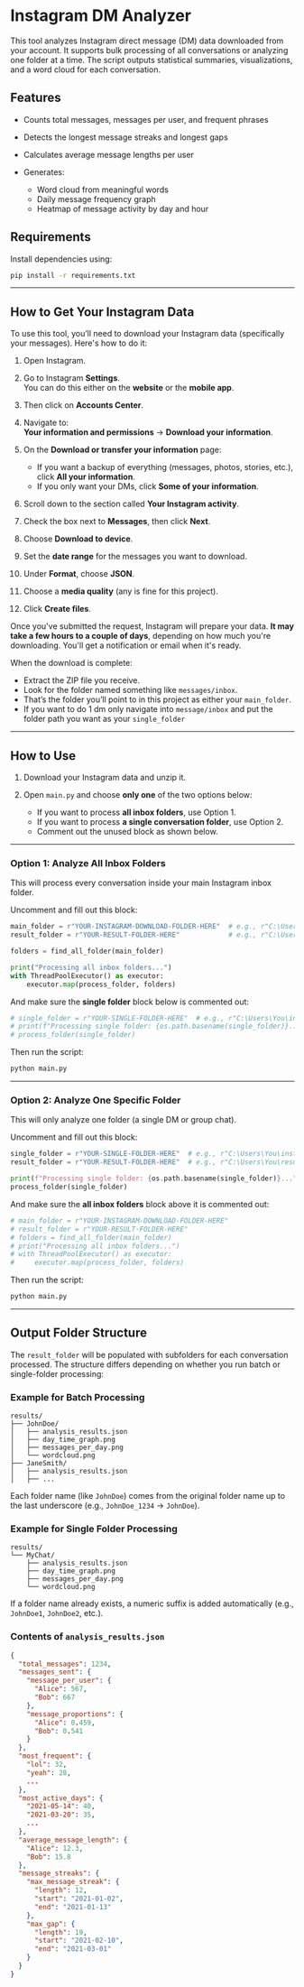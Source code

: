 # Instagram DM Analyzer

This tool analyzes Instagram direct message (DM) data downloaded from your account. It supports bulk processing of all conversations or analyzing one folder at a time. The script outputs statistical summaries, visualizations, and a word cloud for each conversation.

## Features

* Counts total messages, messages per user, and frequent phrases
* Detects the longest message streaks and longest gaps
* Calculates average message lengths per user
* Generates:

  * Word cloud from meaningful words
  * Daily message frequency graph
  * Heatmap of message activity by day and hour

## Requirements

Install dependencies using:

```bash
pip install -r requirements.txt
```

---

## How to Get Your Instagram Data

To use this tool, you’ll need to download your Instagram data (specifically your messages). Here's how to do it:
1. Open Instagram.

2. Go to Instagram **Settings**.  
    You can do this either on the **website** or the **mobile app**.

3. Then click on **Accounts Center**.

4. Navigate to:  
    **Your information and permissions** → **Download your information**.

5. On the **Download or transfer your information** page:  
    * If you want a backup of everything (messages, photos, stories, etc.), click **All your information**.  
    * If you only want your DMs, click **Some of your information**.

6. Scroll down to the section called **Your Instagram activity**.

7. Check the box next to **Messages**, then click **Next**.

8. Choose **Download to device**.

9. Set the **date range** for the messages you want to download.

10. Under **Format**, choose **JSON**.

11. Choose a **media quality** (any is fine for this project).

12. Click **Create files**.

Once you've submitted the request, Instagram will prepare your data. **It may take a few hours to a couple of days**, depending on how much you're downloading. You'll get a notification or email when it's ready.

When the download is complete:

* Extract the ZIP file you receive.
* Look for the folder named something like `messages/inbox`.
* That’s the folder you’ll point to in this project as either your `main_folder`.
* If you want to do 1 dm only navigate into `message/inbox` and put the folder path you want as your `single_folder`

---


## How to Use

1. Download your Instagram data and unzip it.

2. Open `main.py` and choose **only one** of the two options below:

   * If you want to process **all inbox folders**, use Option 1.
   * If you want to process **a single conversation folder**, use Option 2.
   * Comment out the unused block as shown below.

---

### Option 1: Analyze All Inbox Folders

This will process every conversation inside your main Instagram inbox folder.

Uncomment and fill out this block:

```python
main_folder = r"YOUR-INSTAGRAM-DOWNLOAD-FOLDER-HERE"  # e.g., r"C:\Users\You\instagram\inbox"
result_folder = r"YOUR-RESULT-FOLDER-HERE"            # e.g., r"C:\Users\You\results"

folders = find_all_folder(main_folder)

print("Processing all inbox folders...")
with ThreadPoolExecutor() as executor:
    executor.map(process_folder, folders)
```

And make sure the **single folder** block below is commented out:

```python
# single_folder = r"YOUR-SINGLE-FOLDER-HERE"  # e.g., r"C:\Users\You\instagram\inbox\johndoe_123"
# print(f"Processing single folder: {os.path.basename(single_folder)}...")
# process_folder(single_folder)
```

Then run the script:

```bash
python main.py
```

---

### Option 2: Analyze One Specific Folder

This will only analyze one folder (a single DM or group chat).

Uncomment and fill out this block:

```python
single_folder = r"YOUR-SINGLE-FOLDER-HERE"  # e.g., r"C:\Users\You\instagram\inbox\johndoe_123"
result_folder = r"YOUR-RESULT-FOLDER-HERE"  # e.g., r"C:\Users\You\results"

print(f"Processing single folder: {os.path.basename(single_folder)}...")
process_folder(single_folder)
```

And make sure the **all inbox folders** block above it is commented out:

```python
# main_folder = r"YOUR-INSTAGRAM-DOWNLOAD-FOLDER-HERE"
# result_folder = r"YOUR-RESULT-FOLDER-HERE"
# folders = find_all_folder(main_folder)
# print("Processing all inbox folders...")
# with ThreadPoolExecutor() as executor:
#     executor.map(process_folder, folders)
```

Then run the script:

```bash
python main.py
```

---


## Output Folder Structure

The `result_folder` will be populated with subfolders for each conversation processed. The structure differs depending on whether you run batch or single-folder processing:

### Example for Batch Processing

```
results/
├── JohnDoe/
│   ├── analysis_results.json
│   ├── day_time_graph.png
│   ├── messages_per_day.png
│   └── wordcloud.png
├── JaneSmith/
│   ├── analysis_results.json
│   ├── ...
```

Each folder name (like `JohnDoe`) comes from the original folder name up to the last underscore (e.g., `JohnDoe_1234` → `JohnDoe`).

### Example for Single Folder Processing

```
results/
└── MyChat/
    ├── analysis_results.json
    ├── day_time_graph.png
    ├── messages_per_day.png
    └── wordcloud.png
```

If a folder name already exists, a numeric suffix is added automatically (e.g., `JohnDoe1`, `JohnDoe2`, etc.).

### Contents of `analysis_results.json`

```json
{
  "total_messages": 1234,
  "messages_sent": {
    "message_per_user": {
      "Alice": 567,
      "Bob": 667
    },
    "message_proportions": {
      "Alice": 0.459,
      "Bob": 0.541
    }
  },
  "most_frequent": {
    "lol": 32,
    "yeah": 28,
    ...
  },
  "most_active_days": {
    "2021-05-14": 40,
    "2021-03-20": 35,
    ...
  },
  "average_message_length": {
    "Alice": 12.3,
    "Bob": 15.8
  },
  "message_streaks": {
    "max_message_streak": {
      "length": 12,
      "start": "2021-01-02",
      "end": "2021-01-13"
    },
    "max_gap": {
      "length": 19,
      "start": "2021-02-10",
      "end": "2021-03-01"
    }
  }
}
```